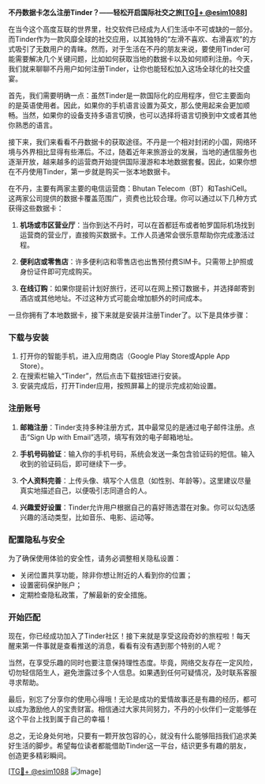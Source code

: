 **不丹数据卡怎么注册Tinder？——轻松开启国际社交之旅[[TG💪+ @esim1088](https://t.me/s/esim1088)]**

在当今这个高度互联的世界里，社交软件已经成为人们生活中不可或缺的一部分。而Tinder作为一款风靡全球的社交应用，以其独特的“左滑不喜欢、右滑喜欢”的方式吸引了无数用户的青睐。然而，对于生活在不丹的朋友来说，要使用Tinder可能需要解决几个关键问题，比如如何获取当地的数据卡以及如何顺利注册。今天，我们就来聊聊不丹用户如何注册Tinder，让你也能轻松加入这场全球化的社交盛宴。

首先，我们需要明确一点：虽然Tinder是一款国际化的应用程序，但它主要面向的是英语使用者。因此，如果你的手机语言设置为英文，那么使用起来会更加顺畅。当然，如果你的设备支持多语言切换，也可以选择将语言切换到中文或者其他你熟悉的语言。

接下来，我们来看看不丹数据卡的获取途径。不丹是一个相对封闭的小国，网络环境与外界相比显得有些滞后。不过，随着近年来旅游业的发展，当地的通信服务也逐渐开放，越来越多的运营商开始提供国际漫游和本地数据套餐。因此，如果你想在不丹使用Tinder，第一步就是购买一张本地数据卡。

在不丹，主要有两家主要的电信运营商：Bhutan Telecom（BT）和TashiCell。这两家公司提供的数据卡覆盖范围广，资费也比较合理。你可以通过以下几种方式获得这些数据卡：

1. **机场或市区营业厅**：当你到达不丹时，可以在首都廷布或者帕罗国际机场找到运营商的营业厅，直接购买数据卡。工作人员通常会很乐意帮助你完成激活过程。

2. **便利店或零售店**：许多便利店和零售店也出售预付费SIM卡。只需带上护照或身份证件即可完成购买。

3. **在线订购**：如果你提前计划好旅行，还可以在网上预订数据卡，并选择邮寄到酒店或其他地址。不过这种方式可能会增加额外的时间成本。

一旦你拥有了本地数据卡，接下来就是安装并注册Tinder了。以下是具体步骤：

### 下载与安装

1. 打开你的智能手机，进入应用商店（Google Play Store或Apple App Store）。
2. 在搜索栏输入“Tinder”，然后点击下载按钮进行安装。
3. 安装完成后，打开Tinder应用，按照屏幕上的提示完成初始设置。

### 注册账号

1. **邮箱注册**：Tinder支持多种注册方式，其中最常见的是通过电子邮件注册。点击“Sign Up with Email”选项，填写有效的电子邮箱地址。
   
2. **手机号码验证**：输入你的手机号码，系统会发送一条包含验证码的短信。输入收到的验证码后，即可继续下一步。

3. **个人资料完善**：上传头像、填写个人信息（如性别、年龄等）。这里建议尽量真实地描述自己，以便吸引志同道合的人。

4. **兴趣爱好设置**：Tinder允许用户根据自己的喜好筛选潜在对象。你可以勾选感兴趣的活动类型，比如音乐、电影、运动等。

### 配置隐私与安全

为了确保使用体验的安全性，请务必调整相关隐私设置：
- 关闭位置共享功能，除非你想让附近的人看到你的位置；
- 设置密码保护账户；
- 定期检查隐私政策，了解最新的安全措施。

### 开始匹配

现在，你已经成功加入了Tinder社区！接下来就是享受这段奇妙的旅程啦！每天醒来第一件事就是查看推送的消息，看看有没有遇到那个特别的人呢？

当然，在享受乐趣的同时也要注意保持理性态度。毕竟，网络交友存在一定风险，切勿轻信陌生人，避免泄露过多个人信息。如果遇到任何可疑情况，及时联系客服寻求帮助。

最后，别忘了分享你的使用心得哦！无论是成功的爱情故事还是有趣的经历，都可以成为激励他人的宝贵财富。相信通过大家共同努力，不丹的小伙伴们一定能够在这个平台上找到属于自己的幸福！

总之，无论身处何地，只要有一颗开放包容的心，就没有什么能够阻挡我们追求美好生活的脚步。希望每位读者都能借助Tinder这一平台，结识更多有趣的朋友，创造更多精彩瞬间。

[[TG💪+ @esim1088](https://t.me/s/esim1088) ![Image](https://i.postimg.cc/4NQfJmqS/Snipaste-2025-05-13-00-14-12.png)]